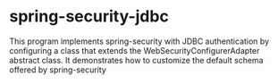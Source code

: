 # spring-security-jdbc

This program implements spring-security with JDBC authentication by configuring a class that extends the WebSecurityConfigurerAdapter abstract class. 
It demonstrates how to customize the default schema offered by spring-security
